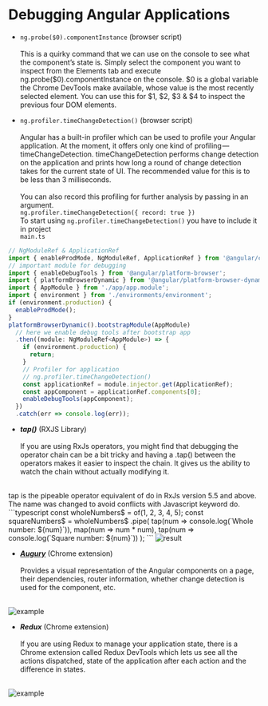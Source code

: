 # Debugging Angular Applications

- `ng.probe($0).componentInstance` (browser script) <br/> <br/>
This is a quirky command that we can use on the console to see what the component’s state is. Simply select the component you want to inspect from the Elements tab and execute ng.probe($0).componentInstance on the console. $0 is a global variable the Chrome DevTools make available, whose value is the most recently selected element. You can use this for $1, $2, $3 & $4 to inspect the previous four DOM elements. 

- `ng.profiler.timeChangeDetection()` (browser script) <br/> <br/>
Angular has a built-in profiler which can be used to profile your Angular application. At the moment, it offers only one kind of profiling — timeChangeDetection. timeChangeDetection performs change detection on the application and prints how long a round of change detection takes for the current state of UI. The recommended value for this is to be less than 3 milliseconds. <br/> <br/>
You can also record this profiling for further analysis by passing in an argument. <br/>
`ng.profiler.timeChangeDetection({ record: true })` <br/>
To start using `ng.profiler.timeChangeDetection()` you have to include it in project <br/>
`main.ts`

```typescript
// NgModuleRef & ApplicationRef
import { enableProdMode, NgModuleRef, ApplicationRef } from '@angular/core';
// important module for debugging
import { enableDebugTools } from '@angular/platform-browser';
import { platformBrowserDynamic } from '@angular/platform-browser-dynamic';
import { AppModule } from './app/app.module';
import { environment } from './environments/environment';
if (environment.production) {
  enableProdMode();
}
platformBrowserDynamic().bootstrapModule(AppModule)
  // here we enable debug tools after bootstrap app
  .then((module: NgModuleRef<AppModule>) => {
    if (environment.production) {
      return;
    }
    // Profiler for application
    // ng.profiler.timeChangeDetection()
    const applicationRef = module.injector.get(ApplicationRef);
    const appComponent = applicationRef.components[0];
    enableDebugTools(appComponent);
  })
  .catch(err => console.log(err));
```
- **_tap()_** (RXJS Library) <br/> <br/>
If you are using RxJs operators, you might find that debugging the operator chain can be a bit tricky and having a .tap() between the operators makes it easier to inspect the chain. It gives us the ability to watch the chain without actually modifying it.
<br/>
tap is the pipeable operator equivalent of do in RxJs version 5.5 and above. The name was changed to avoid conflicts with Javascript keyword do.
```typescript
const wholeNumbers$ = of(1, 2, 3, 4, 5);
const squareNumbers$ = wholeNumbers$
.pipe(
  tap(num => console.log(`Whole number: ${num}`)),
  map(num => num * num),
  tap(num => console.log(`Square number: ${num}`))
);
```
<img src="https://cdn-images-1.medium.com/max/800/1*7FyXQpaGTntUIfimj-Hgpw.png" alt="result"/>

- <a href="https://augury.angular.io/">**_Augury_**</a> (Chrome extension)
<br/> <br/>
Provides a visual representation of the Angular components on a page, their dependencies, router information, whether change detection is used for the component, etc.
<br/>
<img src="https://cdn-images-1.medium.com/max/800/1*WxUaE0LoRkGQYNfaw3gb3A.jpeg" alt="example"/>

- **_Redux_** (Chrome extension)
<br/> <br/>
  If you are using Redux to manage your application state, there is a Chrome extension called Redux DevTools which lets us see all the actions dispatched, state of the application after each action and the difference in states.
<br/>
<img src="https://cdn-images-1.medium.com/max/1000/1*87nCA5YOtLzdNPPkDYDVeQ.gif" alt="example"/>
